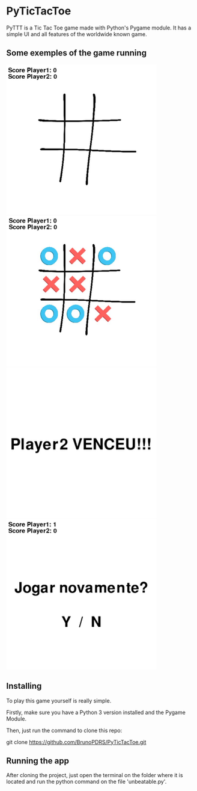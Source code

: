 # PyTicTacToe

PyTTT is a Tic Tac Toe game made with Python's Pygame module. It has a simple UI and all features of the worldwide known game.

## Some exemples of the game running

<div>
  <img src="Backups/mainscreen.png" width=400px height=400px />
  <img src="Backups/playing.png" width=400px height=400px />
</div>

<div>
  <img src="Backups/winimage.png" width=400px height=400px />
  <img src="Backups/playagain.png" width=400px height=400px />
</div>

## Installing
To play this game yourself is really simple. 

Firstly, make sure you have a Python 3 version installed and the Pygame Module.

Then, just run the command to clone this repo:

git clone https://github.com/BrunoPDRS/PyTicTacToe.git

## Running the app
After cloning the project, just open the terminal on the folder where it is located and run the python command on the file 'unbeatable.py'.
